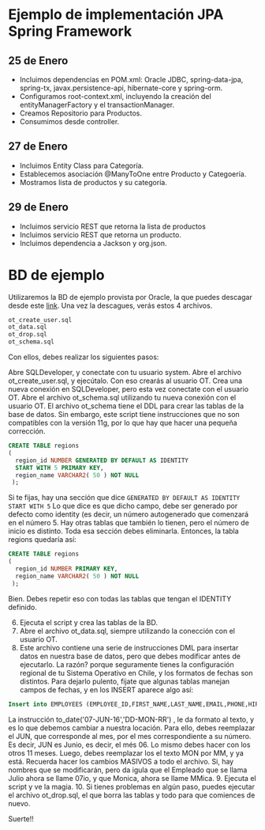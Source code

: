 # Ejemplo de implementación JPA Spring Framework

## 25 de Enero

- Incluimos dependencias en POM.xml: Oracle JDBC, spring-data-jpa, spring-tx, javax.persistence-api, hibernate-core y spring-orm.
- Configuramos root-context.xml, incluyendo la creación del entityManagerFactory y el transactionManager.
- Creamos Repositorio para Productos.
- Consumimos desde controller.

## 27 de Enero
- Incluimos Entity Class para Categoría.
- Establecemos asociación @ManyToOne entre Producto y Categoería.
- Mostramos lista de productos y su categoría.

## 29 de Enero
- Incluimos servicio REST que retorna la lista de productos
- Incluimos servicio REST que retorna un producto.
- Incluimos dependencia a Jackson y org.json.

# BD de ejemplo
Utilizaremos la BD de ejemplo provista por Oracle, la que puedes descagar desde este [link](https://www.oracletutorial.com/getting-started/oracle-sample-database/). Una vez la descagues, verás estos 4 archivos.

```sql
ot_create_user.sql
ot_data.sql
ot_drop.sql
ot_schema.sql
```

Con ellos, debes realizar los siguientes pasos:

Abre SQLDeveloper, y conectate con tu usuario system.
Abre el archivo ot_create_user.sql, y ejecútalo. Con eso crearás al usuario OT.
Crea una nueva conexión en SQLDeveloper, pero esta vez conectate con el usuario OT.
Abre el archivo ot_schema.sql utilizando tu nueva conexión con el usuario OT.
El archivo ot_schema tiene el DDL para crear las tablas de la base de datos. Sin embargo, este script tiene instrucciones que no son compatibles con la versión 11g, por lo que hay que hacer una pequeña corrección.

```sql
CREATE TABLE regions 
(
  region_id NUMBER GENERATED BY DEFAULT AS IDENTITY
  START WITH 5 PRIMARY KEY,
  region_name VARCHAR2( 50 ) NOT NULL
 );
```

Si te fijas, hay una sección que dice `GENERATED BY DEFAULT AS IDENTITY START WITH 5`
Lo que dice es que dicho campo, debe ser generado por defecto como identity (es decir, un número autogenerado que comenzará en el número 5.
Hay otras tablas que también lo tienen, pero el número de inicio es distinto. Toda esa sección debes eliminarla. Entonces, la tabla regions quedaría así:

```sql
CREATE TABLE regions 
(
  region_id NUMBER PRIMARY KEY,
  region_name VARCHAR2( 50 ) NOT NULL
 );
```

Bien. Debes repetir eso con todas las tablas que tengan el IDENTITY definido.

6. Ejecuta el script y crea las tablas de la BD.
7. Abre el archivo ot_data.sql, siempre utilizando la conección con el usuario OT.
8. Este archivo contiene una serie de instrucciones DML para insertar datos en nuestra base de datos, pero que debes modificar antes de ejecutarlo. La razón? porque seguramente tienes la configuración regional de tu Sistema Operativo en Chile, y los formatos de fechas son distintos. Para dejarlo pulento, fijate que algunas tablas manejan campos de fechas, y en los INSERT aparece algo así:

```sql
Insert into EMPLOYEES (EMPLOYEE_ID,FIRST_NAME,LAST_NAME,EMAIL,PHONE,HIRE_DATE,MANAGER_ID,JOB_TITLE) values (107,'Summer','Payne','summer.payne@example.com','515.123.8181',to_date('07-JUN-16','DD-MON-RR'),106,'Public Accountant');
```

La instrucción to_date('07-JUN-16','DD-MON-RR') , le da formato al texto, y es lo que debemos cambiar a nuestra locación. Para ello, debes reemplazar el JUN, que corresponde al mes, por el mes correspondiente a su número. Es decir, JUN es Junio, es decir, el més 06. Lo mismo debes hacer con los otros 11 meses.
Luego, debes reemplazar los el texto MON por MM, y ya está. Recuerda hacer los cambios MASIVOS a todo el archivo. Si, hay nombres que se modificarán, pero da igula que el Empleado que se llama Julio ahora se llame 07io, y que Monica, ahora se llame MMica.
9. Ejecuta el script y ve la magia.
10. Si tienes problemas en algún paso, puedes ejecutar el archivo ot_drop.sql, el que borra las tablas y todo para que comiences de nuevo.


Suerte!!